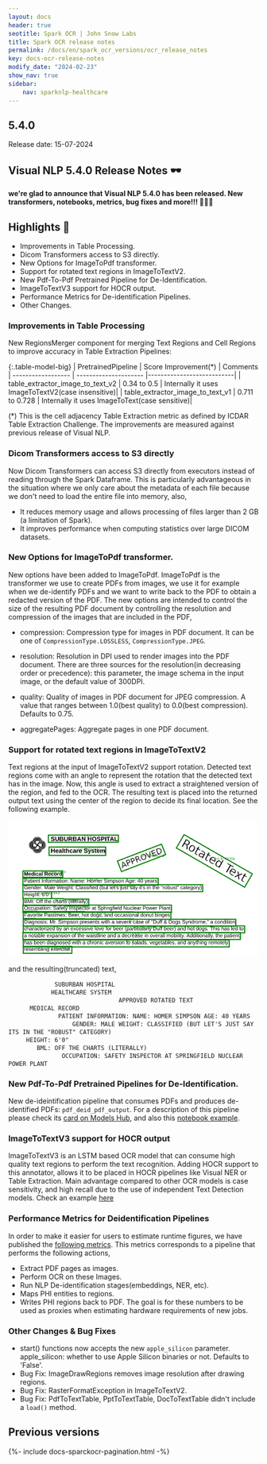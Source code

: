 ```yaml
---
layout: docs
header: true
seotitle: Spark OCR | John Snow Labs
title: Spark OCR release notes
permalink: /docs/en/spark_ocr_versions/ocr_release_notes
key: docs-ocr-release-notes
modify_date: "2024-02-23"
show_nav: true
sidebar:
    nav: sparknlp-healthcare
---
```


<div class="h3-box" markdown="1">

## 5.4.0

Release date: 15-07-2024

## Visual NLP 5.4.0 Release Notes 🕶️

**we're glad to announce that Visual NLP 5.4.0 has been released. New transformers, notebooks, metrics, bug fixes and more!!! 📢📢📢**

</div><div class="h3-box" markdown="1">

## Highlights 🔴

+ Improvements in Table Processing.
+ Dicom Transformers access to S3 directly.
+ New Options for ImageToPdf transformer.
+ Support for rotated text regions in ImageToTextV2.
+ New Pdf-To-Pdf Pretrained Pipeline for De-Identification.
+ ImageToTextV3 support for HOCR output.
+ Performance Metrics for De-identification Pipelines.
+ Other Changes.

</div><div class="h3-box" markdown="1">

### Improvements in Table Processing
New RegionsMerger component for merging Text Regions and Cell Regions to improve accuracy in Table Extraction Pipelines:

{:.table-model-big}
| PretrainedPipeline   | Score Improvement(*) | Comments
| ------------------ | --------------------- |---------------------------|
| table_extractor_image_to_text_v2   | 0.34 to 0.5 | Internally it uses ImageToTextV2(case insensitive)|
| table_extractor_image_to_text_v1  | 0.711 to 0.728  | Internally it uses ImageToText(case sensitive)|

(*) This is the cell adjacency Table Extraction metric as defined by ICDAR Table Extraction Challenge.
The improvements are measured against previous release of Visual NLP.

</div><div class="h3-box" markdown="1">

### Dicom Transformers access to S3 directly
Now Dicom Transformers can access S3 directly from executors instead of reading through the Spark Dataframe. This is particularly advantageous in the situation where we only care about the metadata of each file because we don't need to load the entire file into memory, also,
* It reduces memory usage and allows processing of files larger than 2 GB (a limitation of Spark).
* It improves performance when computing statistics over large DICOM datasets.

</div><div class="h3-box" markdown="1">

### New Options for ImageToPdf transformer.
New options have been added to ImageToPdf. ImageToPdf is the transformer we use to create PDFs from images, we use it for example when we de-identify PDFs and we want to write back to the PDF to obtain a redacted version of the PDF.
The new options are intended to control the size of the resulting PDF document by controlling the resolution and compression of the images that are included in the PDF,

* compression: Compression type for images in PDF document. It can be one of `CompressionType.LOSSLESS`, `CompressionType.JPEG`.

* resolution: Resolution in DPI used to render images into the PDF document. There are three sources for the resolution(in decreasing order or precedence): this parameter, the image schema in the input image, or the default value of 300DPI.

* quality: Quality of images in PDF document for JPEG compression. A value that ranges between 1.0(best quality) to 0.0(best compression). Defaults to 0.75. 
    
* aggregatePages: Aggregate pages in one PDF document.

</div><div class="h3-box" markdown="1">

### Support for rotated text regions in ImageToTextV2
Text regions at the input of ImageToTextV2 support rotation. Detected text regions come with an angle to represent the rotation that the detected text has in the image.
Now, this angle is used to extract a straightened version of the region, and fed to the OCR. The resulting text is placed into the returned output text using the center of the region to decide its final location.
See the following example.

![Support for rotated text regions in ImageToTextV2](/assets/images/ocr/rotated_regions.png)

and the resulting(truncated) text,
```
             SUBURBAN HOSPITAL
            HEALTHCARE SYSTEM
                               APPROVED ROTATED TEXT
      MEDICAL RECORD
              PATIENT INFORMATION: NAME: HOMER SIMPSON AGE: 40 YEARS
                  GENDER: MALE WEIGHT: CLASSIFIED (BUT LET'S JUST SAY ITS IN THE "ROBUST" CATEGORY)
     HEIGHT: 6'0"
        BML: OFF THE CHARTS (LITERALLY)
               OCCUPATION: SAFETY INSPECTOR AT SPRINGFIELD NUCLEAR POWER PLANT
```

</div><div class="h3-box" markdown="1">

### New Pdf-To-Pdf Pretrained Pipelines for De-Identification.
New de-ideintification pipeline that consumes PDFs and produces de-identified PDFs: `pdf_deid_pdf_output`. 
For a description of this pipeline please check its [card on Models Hub](https://nlp.johnsnowlabs.com/2024/06/12/pdf_deid_subentity_context_augmented_pipeline_en.html), and also this [notebook example](https://github.com/JohnSnowLabs/spark-ocr-workshop/blob/master/jupyter/SparkOcrPdfDeidSubentityContextAugmentedPipeline.ipynb).

</div><div class="h3-box" markdown="1">

### ImageToTextV3 support for HOCR output
ImageToTextV3 is an LSTM based OCR model that can consume high quality text regions to perform the text recognition. Adding HOCR support to this annotator, allows it to be placed in HOCR pipelines like Visual NER or Table Extraction. Main advantage compared to other OCR models is case sensitivity, and high recall due to the use of independent Text Detection models.
Check an example [here](https://github.com/JohnSnowLabs/spark-ocr-workshop/blob/master/jupyter/SparkOcrImageTableRecognitionCaseSensitive.ipynb)

</div><div class="h3-box" markdown="1">

### Performance Metrics for Deidentification Pipelines
In order to make it easier for users to estimate runtime figures, we have published the [following metrics](https://nlp.johnsnowlabs.com/docs/en/ocr_benchmark). This metrics corresponds to a pipeline that performs the following actions,
* Extract PDF pages as images.
* Perform OCR on these Images.
* Run NLP De-identification stages(embeddings, NER, etc).
* Maps PHI entities to regions.
* Writes PHI regions back to PDF.
The goal is for these numbers to be used as proxies when estimating hardware requirements of new jobs.

</div><div class="h3-box" markdown="1">

###  Other Changes & Bug Fixes
* start() functions now accepts the new `apple_silicon` parameter. apple_silicon: whether to use Apple Silicon binaries or not. Defaults to 'False'.
* Bug Fix: ImageDrawRegions removes image resolution after drawing regions.
* Bug Fix: RasterFormatException in ImageToTextV2.
* Bug Fix: PdfToTextTable, PptToTextTable, DocToTextTable didn't include a `load()` method.


</div><div class="prev_ver h3-box" markdown="1">

## Previous versions

</div>

{%- include docs-sparckocr-pagination.html -%}